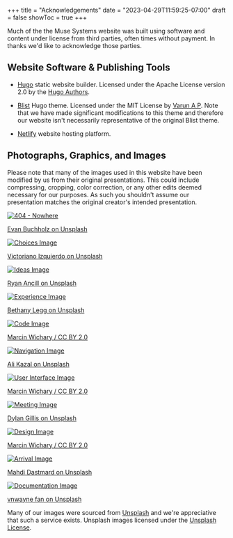 +++
title = "Acknowledgements"
date = "2023-04-29T11:59:25-07:00"
draft = false
showToc = true
+++

Much of the the Muse Systems website was built using software and content under license from third parties, often times without payment.  In thanks we'd like to acknowledge those parties.

## Website Software & Publishing Tools

* [Hugo](https://gohugo.io) static website builder.  Licensed under the Apache License version 2.0 by the [Hugo Authors](https://github.com/gohugoio/hugo/graphs/contributors).

* [Blist](https://github.com/apvarun/blist-hugo-theme) Hugo theme. Licensed under the MIT License by [Varun A P](https://github.com/apvarun).  Note that we have made significant modifications to this theme and therefore our website isn't necessarily representative of the original Blist theme.

* [Netlify](https://netlify.com) website hosting platform.


## Photographs, Graphics, and Images

Please note that many of the images used in this website have been modified by us from their original presentations.  This could include compressing, cropping, color correction, or any other edits deemed necessary for our purposes.  As such you shouldn't assume our presentation matches the original creator's intended presentation.

<div class="mx-auto grid grid-cols-1 sm:grid-cols-2 md:grid-cols-3 gap-1 md:gap-2">
	<div class="max-w-xs flex flex-col gap-2">
		<div class="border-2 border-neutral-300 p-4">
			<a href="https://unsplash.com/es/@vnbuchholz92?utm_source=unsplash&utm_medium=referral&utm_content=creditCopyText" target="_blank" class="not-prose flex flex-col gap-2">
				<img src="/img/404image.webp" alt="404 - Nowhere" />
				<p class="text-sm">Evan Buchholz on Unsplash</p>
			</a>
		</div>
		<div class="border-2 border-neutral-300 p-4">
			<a href="https://unsplash.com/@victoriano?utm_source=unsplash&utm_medium=referral&utm_content=creditCopyText" target="_blank" class="not-prose flex flex-col gap-2">
				<img src="/img/services/implementation/choices.webp" alt="Choices Image" />
				<p class="text-sm">Victoriano Izquierdo on Unsplash</p>
			</a>
		</div>
		<div class="border-2 border-neutral-300 p-4">
			<a href="https://unsplash.com/@ryanancill?utm_source=unsplash&utm_medium=referral&utm_content=creditCopyText" target="_blank" class="not-prose flex flex-col gap-2">
				<img src="/img/services/design/functional-design.webp" alt="Ideas Image" />
				<p class="text-sm">Ryan Ancill on Unsplash</p>
			</a>
		</div>
	</div>
	<div class="max-w-xs flex flex-col gap-2">
		<div class="border-2 border-neutral-300 p-4">
			<a href="https://unsplash.com/@bkotynski?utm_source=unsplash&utm_medium=referral&utm_content=creditCopyText" target="_blank" class="not-prose flex flex-col gap-2">
				<img src="/img/landing/experience.webp" alt="Experience Image" />
				<p class="text-sm">Bethany Legg on Unsplash</p>
			</a>
		</div>
		<div class="border-2 border-neutral-300 p-4">
			<a href="https://www.flickr.com/photos/mwichary/2221971367/in/photolist-4ombFa-4Z8bzA-4FnfeK-4ky2fG-4uZhKt-NmY6ek-7BLGDE-4kxZ3Y-5X7SpV-4heHfk-5C3GUH-5C7V5m" target="_blank" class="not-prose flex flex-col gap-2">
				<img src="/img/services/development/svc-app-dev-cover.webp" alt="Code Image" />
				<p class="text-sm">Marcin Wichary / CC BY 2.0</p>
			</a>
		</div>
		<div class="border-2 border-neutral-300 p-4">
			<a href="https://unsplash.com/@lureofadventure?utm_source=unsplash&utm_medium=referral&utm_content=creditCopyText" target="_blank" class="not-prose flex flex-col gap-2">
				<img src="/img/services/implementation/navigation.webp" alt="Navigation Image" />
				<p class="text-sm">Ali Kazal on Unsplash</p>
			</a>
		</div>
		<div class="border-2 border-neutral-300 p-4">
			<a href="https://flic.kr/p/4obSbY" target="_blank" class="not-prose flex flex-col gap-2">
				<img src="/img/services/design/interfaces.webp" alt="User Interface Image" />
				<p class="text-sm">Marcin Wichary / CC BY 2.0</p>
			</a>
		</div>
	</div>
	<div class="max-w-xs flex flex-col gap-2">
		<div class="border-2 border-neutral-300 p-4">
			<a href="https://unsplash.com/de/@dylandgillis?utm_source=unsplash&utm_medium=referral&utm_content=creditCopyText" target="_blank" class="not-prose flex flex-col gap-2">
				<img src="/img/services/implementation/svc-impl-mgt-cover.webp" alt="Meeting Image" />
				<p class="text-sm">Dylan Gillis on Unsplash</p>
			</a>
		</div>
		<div class="border-2 border-neutral-300 p-4">
			<a href="https://www.flickr.com/photos/mwichary/3250009028/in/photolist-4AeAgt-5Xc9sq-5X7UfZ-5X7Tyr-5X7TRV" target="_blank" class="not-prose flex flex-col gap-2">
				<img src="/img/services/design/svc-bus-sys-design-cover.webp" alt="Design Image" />
				<p class="text-sm">Marcin Wichary / CC BY 2.0</p>
			</a>
		</div>
		<div class="border-2 border-neutral-300 p-4">
			<a href="https://unsplash.com/@mahdigp?utm_source=unsplash&utm_medium=referral&utm_content=creditCopyText" target="_blank" class="not-prose flex flex-col gap-2">
				<img src="/img/services/implementation/arrival.webp" alt="Arrival Image" />
				<p class="text-sm">Mahdi Dastmard on Unsplash</p>
			</a>
		</div>
		<div class="border-2 border-neutral-300 p-4">
			<a href="https://unsplash.com/@vnwayne?utm_source=unsplash&utm_medium=referral&utm_content=creditCopyText" target="_blank" class="not-prose flex flex-col gap-2">
				<img src="/img/services/design/documentation.webp" alt="Documentation Image" />
				<p class="text-sm">vnwayne fan on Unsplash</p>
			</a>
		</div>
	</div>
</div>

Many of our images were sourced from <a href="https://unsplash.com" target="_blank">Unsplash</a> and we're appreciative that such a service exists.  Unsplash images licensed under the <a href="https://unsplash.com/license" target="_blank">Unsplash License</a>.
